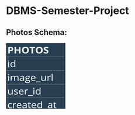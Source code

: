 # DBMS-Semester-Project
## Photos Schema:
<img src="Schema Designs/photos schema.png" alt="User Schema Design">
